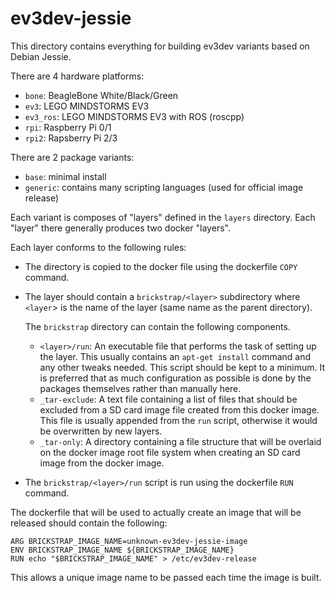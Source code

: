ev3dev-jessie
=============

This directory contains everything for building ev3dev variants based on Debian
Jessie.

There are 4 hardware platforms:
* `bone`: BeagleBone White/Black/Green
* `ev3`: LEGO MINDSTORMS EV3
* `ev3_ros`: LEGO MINDSTORMS EV3 with ROS (roscpp)
* `rpi`: Raspberry Pi 0/1
* `rpi2`: Rapsberry Pi 2/3

There are 2 package variants:
* `base`: minimal install
* `generic`: contains many scripting languages (used for official image release)

Each variant is composes of "layers" defined in the `layers` directory. Each
"layer" there generally produces two docker "layers".

Each layer conforms to the following rules:

* The directory is copied to the docker file using the dockerfile `COPY` command.
* The layer should contain a `brickstrap/<layer>` subdirectory where `<layer`>
    is the name of the layer (same name as the parent directory).

    The `brickstrap` directory can contain the following components.

    * `<layer>/run`: An executable file that performs the task of setting up the layer.
        This usually contains an `apt-get install` command and any other tweaks
        needed. This script should be kept to a minimum. It is preferred that
        as much configuration as possible is done by the packages themselves
        rather than manually here.
    * `_tar-exclude`: A text file containing a list of files that should be
        excluded from a SD card image file created from this docker image.
        This file is usually appended from the `run` script, otherwise it would
        be overwritten by new layers.
    * `_tar-only`: A directory containing a file structure that will be overlaid
        on the docker image root file system when creating an SD card image from
        the docker image.

* The `brickstrap/<layer>/run` script is run using the dockerfile `RUN` command.

The dockerfile that will be used to actually create an image that will be released
should contain the following:

    ARG BRICKSTRAP_IMAGE_NAME=unknown-ev3dev-jessie-image
    ENV BRICKSTRAP_IMAGE_NAME ${BRICKSTRAP_IMAGE_NAME}
    RUN echo "$BRICKSTRAP_IMAGE_NAME" > /etc/ev3dev-release

This allows a unique image name to be passed each time the image is built.
